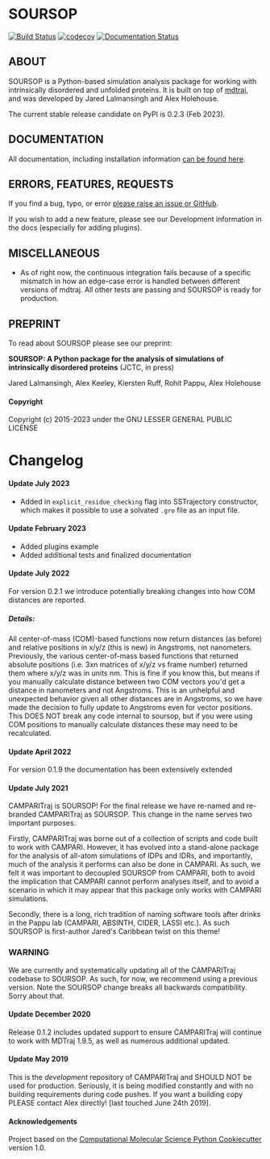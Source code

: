 SOURSOP
==============================
[![Build Status](https://github.com/jaredl7/soursop/actions/workflows/soursop-ci.yml/badge.svg?branch=master)](https://github.com/jaredl7/soursop/actions)
[![codecov](https://codecov.io/gh/jaredl7/soursop/branch/master/graph/badge.svg?token=RHGII0235L)](https://codecov.io/gh/jaredl7/soursop)
[![Documentation Status](https://readthedocs.org/projects/soursop/badge/?version=latest)](https://soursop.readthedocs.io/en/latest/?badge=latest)
## ABOUT
SOURSOP is a Python-based simulation analysis package for working with intrinsically disordered and unfolded proteins. It is built on top of [mdtraj](https://mdtraj.org/), and was developed by Jared Lalmansingh and Alex Holehouse. 

The current stable release candidate on PyPI is 0.2.3 (Feb 2023).

## DOCUMENTATION
All documentation, including installation information [can be found here](https://soursop.readthedocs.io/). 

## ERRORS, FEATURES, REQUESTS
If you find a bug, typo, or error [please raise an issue or GitHub](https://github.com/holehouse-lab/soursop/issues).

If you wish to add a new feature, please see our Development information in the docs (especially for adding plugins).

## MISCELLANEOUS
* As of right now, the continuous integration fails because of a specific mismatch in how an edge-case error is handled between different versions of mdtraj. All other tests are passing and SOURSOP is ready for production.

## PREPRINT
To read about SOURSOP please see our preprint:

**SOURSOP: A Python package for the analysis of simulations of intrinsically disordered proteins** (JCTC, in press)

Jared Lalmansingh, Alex Keeley, Kiersten Ruff, Rohit Pappu, Alex Holehouse


#### Copyright
Copyright (c) 2015-2023 under the GNU LESSER GENERAL PUBLIC LICENSE 

# Changelog
#### Update July 2023
* Added in `explicit_residue_checking` flag into SSTrajectory constructor, which makes it possible to use a solvated `.gro` file as an input file.

#### Update February 2023
* Added plugins example
* Added additional tests and finalized documentation

#### Update July 2022
For version 0.2.1 we introduce potentially breaking changes into how COM distances are reported. 

##### Details:
All center-of-mass (COM)-based functions now return distances (as before) and relative positions in x/y/z (this is new) in Angstroms, not nanometers. Previously, the various center-of-mass based functions that returned absolute positions (i.e. 3xn matrices of x/y/z vs frame number) returned them where x/y/z was in units nm. This is fine if you know this, but means if you manually calculate distance between two COM vectors you'd get a distance in nanometers and not Angstroms. This is an unhelpful and unexpected behavior given all other distances are in Angstroms, so we have made the decision to fully update to Angstroms even for vector positions. This DOES NOT break any code internal to soursop, but if you were using COM positions to manually calculate distances these may need to be recalculated.

#### Update April 2022
For version 0.1.9 the documentation has been extensively extended

#### Update July 2021
CAMPARITraj is SOURSOP! For the final release we have re-named and re-branded CAMPARITraj as SOURSOP. This change in the name serves two important purposes.

Firstly, CAMPARITraj was borne out of a collection of scripts and code built to work with CAMPARI. However, it has evolved into a stand-alone package for the analysis of all-atom simulations of IDPs and IDRs, and importantly, much of the analysis it performs can also be done in CAMPARI. As such, we felt it was important to decoupled SOURSOP from CAMPARI, both to avoid the implication that CAMPARI cannot perform analyses itself, and to avoid a scenario in which it may appear that this package only works with CAMPARI simulations.

Secondly, there is a long, rich tradition of naming software tools after drinks in the Pappu lab (CAMPARI, ABSINTH, CIDER, LASSI etc.). As such SOURSOP is first-author Jared's Caribbean twist on this theme!

### WARNING
We are currently and systematically updating all of the CAMPARITraj codebase to SOURSOP. As such, for now, we recommend using a previous version. Note the SOURSOP change breaks all backwards compatibility. Sorry about that.

#### Update December 2020
Release 0.1.2 includes updated support to ensure CAMPARITraj will continue to work with MDTraj 1.9.5, as well as numerous additional updated.

#### Update May 2019
This is the *development* repository of CAMPARITraj and SHOULD NOT be used for production. Seriously, it is being modified constantly and with no building requirements during code pushes. If you want a building copy PLEASE contact Alex directly! [last touched June 24th 2019].

#### Acknowledgements
Project based on the
[Computational Molecular Science Python Cookiecutter](https://github.com/molssi/cookiecutter-cms) version 1.0.
